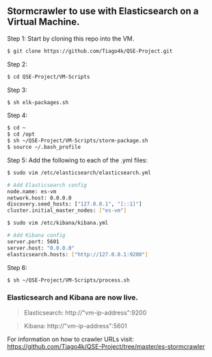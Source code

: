 ## Stormcrawler to use with Elasticsearch on a Virtual Machine.

Step 1: Start by cloning this repo into the VM.

``` sh
$ git clone https://github.com/Tiago4k/QSE-Project.git
```

Step 2:
``` sh
$ cd QSE-Project/VM-Scripts
```

Step 3:
``` sh
$ sh elk-packages.sh
```

Step 4:
``` sh
$ cd ~
$ cd /opt
$ sh ~/QSE-Project/VM-Scripts/storm-package.sh
$ source ~/.bash_profile
```

Step 5:
Add the following to each of the .yml files:
``` sh
$ sudo vim /etc/elasticsearch/elasticsearch.yml

# Add Elasticsearch config
node.name: es-vm
network.host: 0.0.0.0
discovery.seed_hosts: ["127.0.0.1", "[::1]"]
cluster.initial_master_nodes: ["es-vm"]

$ sudo vim /etc/kibana/kibana.yml

# Add Kibana config
server.port: 5601
server.host: "0.0.0.0"
elasticsearch.hosts: ["http://127.0.0.1:9200"]
```

Step 6:
``` sh
$ sh ~/QSE-Project/VM-Scripts/process.sh
```

### Elasticsearch and Kibana are now live.
> Elasticsearch: http://"vm-ip-address":9200

> Kibana: http://"vm-ip-address":5601


For information on how to crawler URLs visit:
https://github.com/Tiago4k/QSE-Project/tree/master/es-stormcrawler
